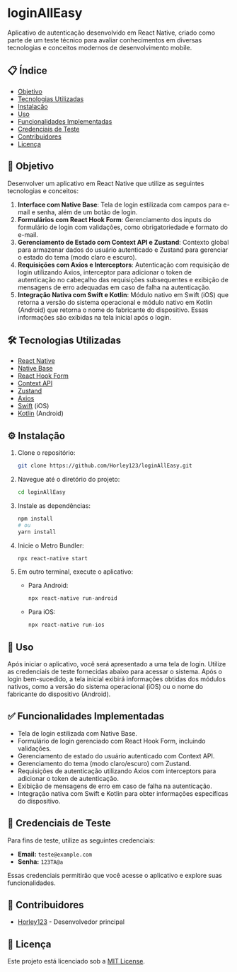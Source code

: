 
# loginAllEasy

Aplicativo de autenticação desenvolvido em React Native, criado como parte de um teste técnico para avaliar conhecimentos em diversas tecnologias e conceitos modernos de desenvolvimento mobile.

## 📋 Índice

- [Objetivo](#objetivo)
- [Tecnologias Utilizadas](#tecnologias-utilizadas)
- [Instalação](#instalação)
- [Uso](#uso)
- [Funcionalidades Implementadas](#funcionalidades-implementadas)
- [Credenciais de Teste](#credenciais-de-teste)
- [Contribuidores](#contribuidores)
- [Licença](#licença)

## 🎯 Objetivo

Desenvolver um aplicativo em React Native que utilize as seguintes tecnologias e conceitos:

1. **Interface com Native Base**: Tela de login estilizada com campos para e-mail e senha, além de um botão de login.
2. **Formulários com React Hook Form**: Gerenciamento dos inputs do formulário de login com validações, como obrigatoriedade e formato do e-mail.
3. **Gerenciamento de Estado com Context API e Zustand**: Contexto global para armazenar dados do usuário autenticado e Zustand para gerenciar o estado do tema (modo claro e escuro).
4. **Requisições com Axios e Interceptors**: Autenticação com requisição de login utilizando Axios, interceptor para adicionar o token de autenticação no cabeçalho das requisições subsequentes e exibição de mensagens de erro adequadas em caso de falha na autenticação.
5. **Integração Nativa com Swift e Kotlin**: Módulo nativo em Swift (iOS) que retorna a versão do sistema operacional e módulo nativo em Kotlin (Android) que retorna o nome do fabricante do dispositivo. Essas informações são exibidas na tela inicial após o login.

## 🛠️ Tecnologias Utilizadas

- [React Native](https://reactnative.dev/)
- [Native Base](https://nativebase.io/)
- [React Hook Form](https://react-hook-form.com/)
- [Context API](https://reactjs.org/docs/context.html)
- [Zustand](https://zustand-demo.pmnd.rs/)
- [Axios](https://axios-http.com/)
- [Swift](https://developer.apple.com/swift/) (iOS)
- [Kotlin](https://kotlinlang.org/) (Android)

## ⚙️ Instalação

1. Clone o repositório:
   ```bash
   git clone https://github.com/Horley123/loginAllEasy.git
   ```

2. Navegue até o diretório do projeto:
   ```bash
   cd loginAllEasy
   ```

3. Instale as dependências:
   ```bash
   npm install
   # ou
   yarn install
   ```

4. Inicie o Metro Bundler:
   ```bash
   npx react-native start
   ```

5. Em outro terminal, execute o aplicativo:
   - Para Android:
     ```bash
     npx react-native run-android
     ```
   - Para iOS:
     ```bash
     npx react-native run-ios
     ```

## 🚀 Uso

Após iniciar o aplicativo, você será apresentado a uma tela de login. Utilize as credenciais de teste fornecidas abaixo para acessar o sistema. Após o login bem-sucedido, a tela inicial exibirá informações obtidas dos módulos nativos, como a versão do sistema operacional (iOS) ou o nome do fabricante do dispositivo (Android).

## ✅ Funcionalidades Implementadas

- Tela de login estilizada com Native Base.
- Formulário de login gerenciado com React Hook Form, incluindo validações.
- Gerenciamento de estado do usuário autenticado com Context API.
- Gerenciamento do tema (modo claro/escuro) com Zustand.
- Requisições de autenticação utilizando Axios com interceptors para adicionar o token de autenticação.
- Exibição de mensagens de erro em caso de falha na autenticação.
- Integração nativa com Swift e Kotlin para obter informações específicas do dispositivo.

## 🔐 Credenciais de Teste

Para fins de teste, utilize as seguintes credenciais:

- **Email:** `teste@example.com`
- **Senha:** `123TA@a`

Essas credenciais permitirão que você acesse o aplicativo e explore suas funcionalidades.

## 👥 Contribuidores

- [Horley123](https://github.com/Horley123) - Desenvolvedor principal

## 📄 Licença

Este projeto está licenciado sob a [MIT License](LICENSE).
